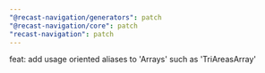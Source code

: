 ```yaml
---
"@recast-navigation/generators": patch
"@recast-navigation/core": patch
"recast-navigation": patch
---
```


feat: add usage oriented aliases to 'Arrays' such as 'TriAreasArray'
